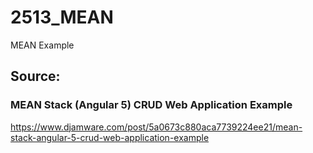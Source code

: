 # 2513_MEAN
MEAN Example

## Source:
### MEAN Stack (Angular 5) CRUD Web Application Example
https://www.djamware.com/post/5a0673c880aca7739224ee21/mean-stack-angular-5-crud-web-application-example
